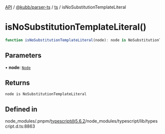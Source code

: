 [API](../../../../../packages.md) / [@kubb/parser-ts](../../../index.md) / [ts](../index.md) / isNoSubstitutionTemplateLiteral

# isNoSubstitutionTemplateLiteral()

```ts
function isNoSubstitutionTemplateLiteral(node): node is NoSubstitutionTemplateLiteral
```

## Parameters

• **node**: [`Node`](../interfaces/Node.md)

## Returns

`node is NoSubstitutionTemplateLiteral`

## Defined in

node\_modules/.pnpm/typescript@5.6.2/node\_modules/typescript/lib/typescript.d.ts:8863
